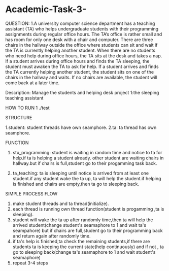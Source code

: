 # Academic-Task-3-

QUESTION:
1.A university computer science department has a teaching assistant (TA) who helps undergraduate  students with their        programming assignments during regular office hours. The TA’s office is rather small and has room for only one desk with a chair and computer. There are three chairs in the hallway outside the office where students can sit and wait if the TA is currently helping another
student. When there are no students who need help during office hours, the TA sits at the desk and takes a nap. If a student arrives during office hours and finds the TA sleeping, the student must awaken the TA to ask for help. If a student arrives and finds the TA currently helping another student, the student
sits on one of the chairs in the hallway and waits. If no chairs are available, the student will come back at a later time. 



Description: Manage the students and helping desk
project 1:the sleeping teaching assistant


HOW TO RUN
 1 ./test

STRUCTURE

1.student: student threads have own seamphore.
2.ta: ta thread has own seamphore.

FUNCTION

1. stu_programming: student is waiting in random time and notice to ta for help.if ta is helping a student already.
   other student are waiting chairs in hallway.but if chairs is full,student go to their progamming task back.

2. ta_teaching: ta is sleeping until notice is arrived from at least one student.if any student wake the ta up,
   ta will help the student.if helping is finished and chairs are empty,then ta go to sleeping back.
   
   
 SIMPLE PROCESS FLOW
 
 1. make student threads and ta thread(initialize).
 2. each thread is running own thread function(student is progamming ,ta is sleeping).
 3. student will wake the ta up after randomly time,then ta will help the arrived student(change student's seamaphore to 1
    and wait ta's seampahore) but if chairs are full,student go to their programming back and return again after randomly time.
 4. if ta's help is finished,ta check the remaining students,if there are students ta is keeping the current state(help
   continuously) and if not , ta go to sleeping back(change ta's seamaphore to 1 and wait student's seamaphore)    
 5. repeat 3-4 steps
   
